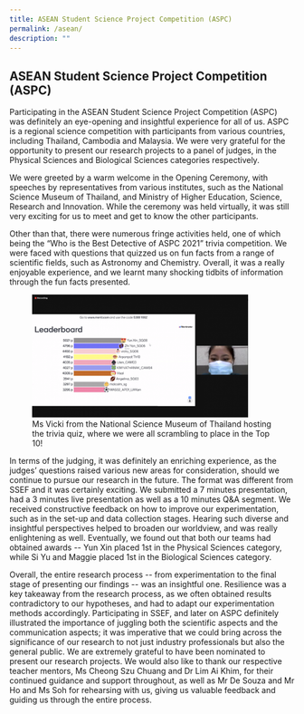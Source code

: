```yaml
---
title: ASEAN Student Science Project Competition (ASPC)
permalink: /asean/
description: ""
---
```

## ASEAN Student Science Project Competition (ASPC)

Participating in the ASEAN Student Science Project Competition (ASPC) was definitely an eye-opening and insightful experience for all of us. ASPC is a regional science competition with participants from various countries, including Thailand, Cambodia and Malaysia. We were very grateful for the opportunity to present our research projects to a panel of judges, in the Physical Sciences and Biological Sciences categories respectively.

We were greeted by a warm welcome in the Opening Ceremony, with speeches by representatives from various institutes, such as the National Science Museum of Thailand, and Ministry of Higher Education, Science, Research and Innovation. While the ceremony was held virtually, it was still very exciting for us to meet and get to know the other participants.

Other than that, there were numerous fringe activities held, one of which being the “Who is the Best Detective of ASPC 2021” trivia competition. We were faced with questions that quizzed us on fun facts from a range of scientific fields, such as Astronomy and Chemistry. Overall, it was a really enjoyable experience, and we learnt many shocking tidbits of information through the fun facts presented.

<figure>
<img src="/images/ASPC Trivia Quiz.png" style="width:90%">
<figcaption>  Ms Vicki from the National Science Museum of Thailand hosting the trivia quiz, where we were all scrambling to place in the Top 10!
 </figcaption>
</figure>

In terms of the judging, it was definitely an enriching experience, as the judges’ questions raised various new areas for consideration, should we continue to pursue our research in the future. The format was different from SSEF and it was certainly exciting. We submitted a 7 minutes presentation, had a 3 minutes live presentation as well as a 10 minutes Q&A segment. We received constructive feedback on how to improve our experimentation, such as in the set-up and data collection stages. Hearing such diverse and insightful perspectives helped to broaden our worldview, and was really enlightening as well. Eventually, we found out that both our teams had obtained awards -- Yun Xin placed 1st in the Physical Sciences category, while Si Yu and Maggie placed 1st in the Biological Sciences category.

Overall, the entire research process -- from experimentation to the final stage of presenting our findings -- was an insightful one. Resilience was a key takeaway from the research process, as we often obtained results contradictory to our hypotheses, and had to adapt our experimentation methods accordingly. Participating in SSEF, and later on ASPC definitely illustrated the importance of juggling both the scientific aspects and the communication aspects; it was imperative that we could bring across the significance of our research to not just industry professionals but also the general public. We are extremely grateful to have been nominated to present our research projects. We would also like to thank our respective teacher mentors, Ms Cheong Szu Chuang and Dr Lim Ai Khim, for their continued guidance and support throughout, as well as Mr De Souza and Mr Ho and Ms Soh for rehearsing with us, giving us valuable feedback and guiding us through the entire process.